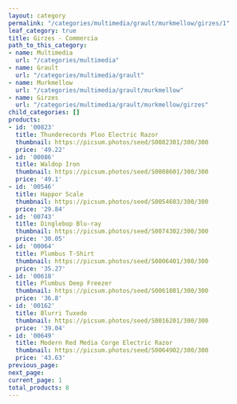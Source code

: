 ```yaml
---
layout: category
permalink: "/categories/multimedia/grault/murkmellow/girzes/1"
leaf_category: true
title: Girzes - Commercia
path_to_this_category:
- name: Multimedia
  url: "/categories/multimedia"
- name: Grault
  url: "/categories/multimedia/grault"
- name: Murkmellow
  url: "/categories/multimedia/grault/murkmellow"
- name: Girzes
  url: "/categories/multimedia/grault/murkmellow/girzes"
child_categories: []
products:
- id: '00823'
  title: Thunderecords Ploo Electric Razor
  thumbnail: https://picsum.photos/seed/S0082301/300/300
  price: '49.22'
- id: '00086'
  title: Waldop Iron
  thumbnail: https://picsum.photos/seed/S0008601/300/300
  price: '49.1'
- id: '00546'
  title: Happor Scale
  thumbnail: https://picsum.photos/seed/S0054603/300/300
  price: '29.84'
- id: '00743'
  title: Dinglebop Blu-ray
  thumbnail: https://picsum.photos/seed/S0074302/300/300
  price: '30.05'
- id: '00064'
  title: Plumbus T-Shirt
  thumbnail: https://picsum.photos/seed/S0006401/300/300
  price: '35.27'
- id: '00618'
  title: Plumbus Deep Freezer
  thumbnail: https://picsum.photos/seed/S0061801/300/300
  price: '36.8'
- id: '00162'
  title: Blurri Tuxedo
  thumbnail: https://picsum.photos/seed/S0016201/300/300
  price: '39.04'
- id: '00649'
  title: Modern Red Media Corge Electric Razor
  thumbnail: https://picsum.photos/seed/S0064902/300/300
  price: '43.63'
previous_page: 
next_page: 
current_page: 1
total_products: 8
---
```

